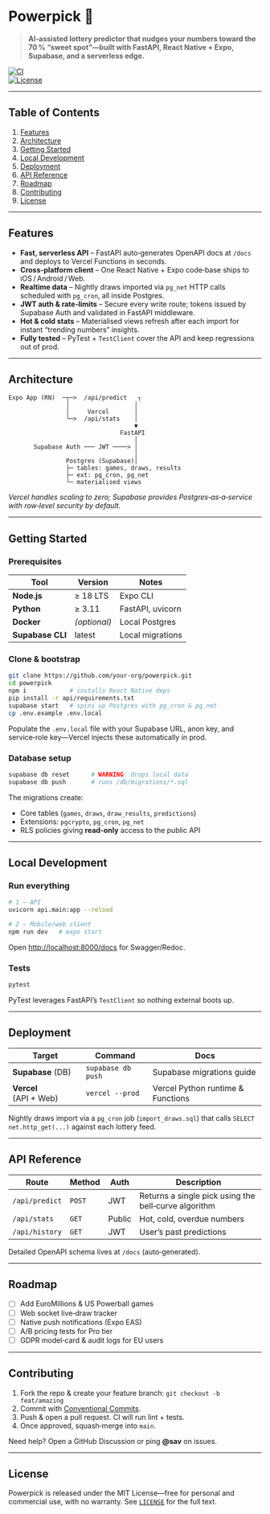 
# Powerpick 🎰

> **AI‑assisted lottery predictor that nudges your numbers toward the 70 % “sweet spot”—built with FastAPI, React Native + Expo, Supabase, and a serverless edge.**

[![CI](https://img.shields.io/github/actions/workflow/status/your-org/powerpick/ci.yml?branch=main&label=tests)](…)  
[![License](https://img.shields.io/github/license/your-org/powerpick)](LICENSE)

---

## Table of Contents
1. [Features](#features)  
2. [Architecture](#architecture)  
3. [Getting Started](#getting-started)  
4. [Local Development](#local-development)  
5. [Deployment](#deployment)  
6. [API Reference](#api-reference)  
7. [Roadmap](#roadmap)  
8. [Contributing](#contributing)  
9. [License](#license)  

---

## Features
- **Fast, serverless API** – FastAPI auto‑generates OpenAPI docs at `/docs` and deploys to Vercel Functions in seconds.  
- **Cross‑platform client** – One React Native + Expo code‑base ships to iOS / Android / Web.  
- **Realtime data** – Nightly draws imported via `pg_net` HTTP calls scheduled with `pg_cron`, all inside Postgres.  
- **JWT auth & rate‑limits** – Secure every write route; tokens issued by Supabase Auth and validated in FastAPI middleware.  
- **Hot & cold stats** – Materialised views refresh after each import for instant “trending numbers” insights.  
- **Fully tested** – PyTest + `TestClient` cover the API and keep regressions out of prod.  

---

## Architecture
```text
Expo App (RN)  ─┬─>  /api/predict   ┐
                │                  │
                │     Vercel       │
                └─>  /api/stats    │
                                   ▼
                               FastAPI
                                   │
       Supabase Auth ─── JWT ────> │
                                   │
                Postgres (Supabase)│
                ├─ tables: games, draws, results
                ├─ ext: pg_cron, pg_net
                └─ materialised views
```
*Vercel handles scaling to zero; Supabase provides Postgres‑as‑a‑service with row‑level security by default.*

---

## Getting Started

### Prerequisites
| Tool | Version | Notes |
|------|---------|-------|
| **Node.js** | ≥ 18 LTS | Expo CLI |
| **Python** | ≥ 3.11 | FastAPI, uvicorn |
| **Docker** | *(optional)* | Local Postgres |
| **Supabase CLI** | latest | Local migrations |

### Clone & bootstrap
```bash
git clone https://github.com/your-org/powerpick.git
cd powerpick
npm i            # installs React Native deps
pip install -r api/requirements.txt
supabase start   # spins up Postgres with pg_cron & pg_net
cp .env.example .env.local
```

Populate the `.env.local` file with your Supabase URL, anon key, and service‑role key—Vercel injects these automatically in prod.

### Database setup
```bash
supabase db reset      # WARNING: drops local data
supabase db push       # runs /db/migrations/*.sql
```

The migrations create:

* Core tables (`games`, `draws`, `draw_results`, `predictions`)  
* Extensions: `pgcrypto`, `pg_cron`, `pg_net`  
* RLS policies giving **read‑only** access to the public API

---

## Local Development

### Run everything
```bash
# 1 – API
uvicorn api.main:app --reload

# 2 – Mobile/web client
npm run dev   # expo start
```
Open <http://localhost:8000/docs> for Swagger/Redoc.

### Tests
```bash
pytest
```
PyTest leverages FastAPI’s `TestClient` so nothing external boots up.

---

## Deployment

| Target | Command | Docs |
|--------|---------|------|
| **Supabase** (DB) | `supabase db push` | Supabase migrations guide |
| **Vercel** (API + Web) | `vercel --prod` | Vercel Python runtime & Functions |

Nightly draws import via a `pg_cron` job (`import_draws.sql`) that calls `SELECT net.http_get(...)` against each lottery feed.

---

## API Reference
| Route | Method | Auth | Description |
|-------|--------|------|-------------|
| `/api/predict` | `POST` | JWT | Returns a single pick using the bell‑curve algorithm |
| `/api/stats` | `GET` | Public | Hot, cold, overdue numbers |
| `/api/history` | `GET` | JWT | User’s past predictions |

Detailed OpenAPI schema lives at `/docs` (auto‑generated).

---

## Roadmap
- [ ] Add EuroMillions & US Powerball games  
- [ ] Web socket live‑draw tracker  
- [ ] Native push notifications (Expo EAS)  
- [ ] A/B pricing tests for Pro tier  
- [ ] GDPR model‑card & audit logs for EU users  

---

## Contributing
1. Fork the repo & create your feature branch: `git checkout -b feat/amazing`  
2. Commit with [Conventional Commits](https://www.conventionalcommits.org).  
3. Push & open a pull request. CI will run lint + tests.  
4. Once approved, squash‑merge into `main`.

Need help? Open a GitHub Discussion or ping **@sav** on issues.

---

## License
Powerpick is released under the MIT License—free for personal and commercial use, with no warranty. See [`LICENSE`](LICENSE) for the full text.
